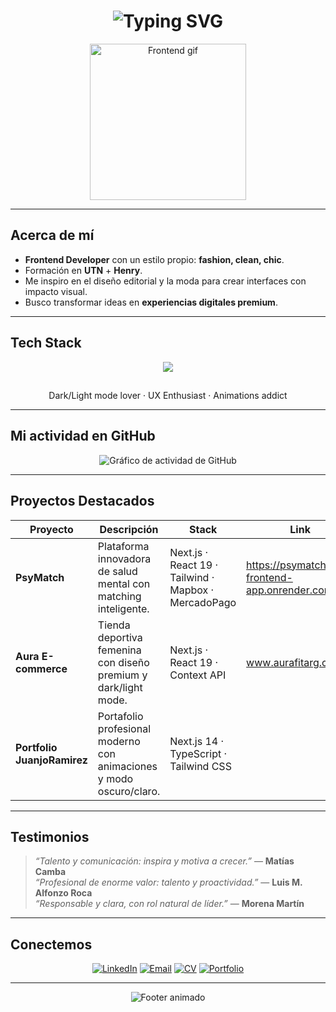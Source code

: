 <h1 align="center">
  <picture>
    <img src="https://readme-typing-svg.herokuapp.com?font=Fira+Code&size=30&pause=1000&color=FF6EC7&center=true&width=800&lines=Hola,+soy+Ludmila+Ravelli;Frontend+Developer+%7C+Fashion,+Clean,+Chic;Diseño+con+pasión+y+programo+con+estilo" alt="Typing SVG" />
  </picture>
</h1>

<p align="center">
  <img src="https://i.ibb.co/QbZJ0CP/frontend-girl.gif" width="250" alt="Frontend gif" />
</p>

---

## Acerca de mí  

* **Frontend Developer** con un estilo propio: **fashion, clean, chic**.  
* Formación en **UTN** + **Henry**.  
* Me inspiro en el diseño editorial y la moda para crear interfaces con impacto visual.  
* Busco transformar ideas en **experiencias digitales premium**.  

---

## Tech Stack  

<p align="center">
  <img src="https://skillicons.dev/icons?i=html,css,tailwind,js,ts,react,nextjs,figma,git,github,vscode" />
</p>

##

<p align="center">
  Dark/Light mode lover · UX Enthusiast · Animations addict
</p>

---

## Mi actividad en GitHub  

<p align="center">
  <img src="https://github-readme-activity-graph.vercel.app/graph?username=RavelliLudmila&bg_color=0d1117&color=FF6EC7&line=FF6EC7&point=FFFFFF&area=true&hide_border=true" alt="Gráfico de actividad de GitHub" />
</p>

---

## Proyectos Destacados  

| Proyecto | Descripción | Stack | Link |
|-------------|---------------|----------|----------|
| **PsyMatch** | Plataforma innovadora de salud mental con matching inteligente. | Next.js · React 19 · Tailwind · Mapbox · MercadoPago | https://psymatch-frontend-app.onrender.com |
| **Aura E-commerce** | Tienda deportiva femenina con diseño premium y dark/light mode. | Next.js · React 19 · Context API | www.aurafitarg.com.ar |
| **Portfolio JuanjoRamirez** | Portafolio profesional moderno con animaciones y modo oscuro/claro. | Next.js 14 · TypeScript · Tailwind CSS | |

---

## Testimonios  

> *“Talento y comunicación: inspira y motiva a crecer.”* — **Matías Camba**  
> *“Profesional de enorme valor: talento y proactividad.”* — **Luis M. Alfonzo Roca**  
> *“Responsable y clara, con rol natural de líder.”* — **Morena Martín**

---

## Conectemos  

<p align="center">
  <a href="https://www.linkedin.com/in/ravelliludmila"><img src="https://img.shields.io/badge/LinkedIn-FF6EC7?style=for-the-badge&logo=linkedin&logoColor=white" alt="LinkedIn" /></a>
  <a href="https://mail.google.com/mail/u/0/?to=lud.ravelli@gmail.com&su=Oportunidad+Laboral&body=Hola+Ludmila,%0A%0AHe+visto+tu+GitHub+y+me+interesa+conocer+m%C3%A1s+sobre+tu+experiencia+como+Frontend+Developer.%0A%0A%5BEscribe+tu+mensaje+aqu%C3%AD%5D%0A%0ASaludos,+%5BTu+Nombre%5D.&fs=1&tf=cm"><img src="https://img.shields.io/badge/Email-FF6EC7?style=for-the-badge&logo=gmail&logoColor=white" alt="Email" /></a>
  <a href="https://drive.google.com/file/d/15R4QqUpy8izvN3xQZFFUKUkfVJ-kPikJ/view?usp=sharing"><img src="https://img.shields.io/badge/CV-FF6EC7?style=for-the-badge&logo=adobeacrobatreader&logoColor=white" alt="CV" /></a>
  <a href="https://www.ravelliludmila.com/"><img src="https://img.shields.io/badge/Portfolio-FF6EC7?style=for-the-badge&logo=adobeacrobatreader&logoColor=white" alt="Portfolio" /></a>
</p>

---

<p align="center">
  <img src="https://capsule-render.vercel.app/api?type=waving&color=ff6ec7&height=100&section=footer&fontColor=ffffff&fontSize=24" alt="Footer animado" />
</p>
